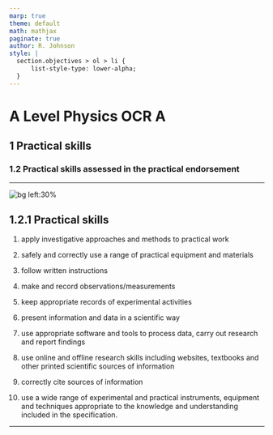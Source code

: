 ```yaml
---
marp: true
theme: default
math: mathjax
paginate: true
author: R. Johnson
style: |
  section.objectives > ol > li {
      list-style-type: lower-alpha;
  }
---
```


# A Level Physics OCR A
## 1 Practical skills
### 1.2 Practical skills assessed in the practical endorsement

---

<!-- _class: objectives -->

![bg left:30%](https://images.unsplash.com/photo-1492962827063-e5ea0d8c01f5?ixlib=rb-4.0.3&ixid=MnwxMjA3fDB8MHxwaG90by1wYWdlfHx8fGVufDB8fHx8&auto=format&fit=crop&w=2121&q=80)
## 1.2.1 Practical skills


1. apply investigative approaches and methods to practical work

2. safely and correctly use a range of practical equipment and materials

3. follow written instructions

4. make and record observations/measurements

5. keep appropriate records of experimental activities

6. present information and data in a scientific way

7. use appropriate software and tools to process data, carry out research and report findings

8. use online and offline research skills including websites, textbooks and other printed scientific sources of information

9. correctly cite sources of information

10. use a wide range of experimental and practical instruments, equipment and techniques appropriate to the knowledge and understanding included in the specification.



---